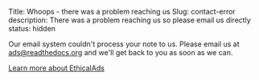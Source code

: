 Title: Whoops - there was a problem reaching us
Slug: contact-error
description: There was a problem reaching us so please email us directly
status: hidden

Our email system couldn't process your note to us. Please email us at ads@readthedocs.org and we'll get back to you as soon as we can.

[Learn more about EthicalAds](/)

